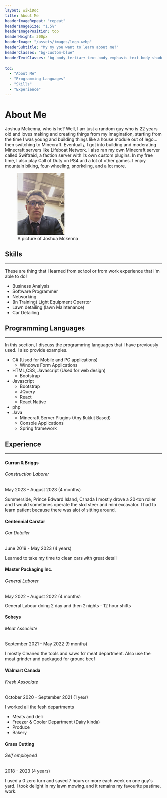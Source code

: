 ```yaml
---
layout: wikiDoc
title: About Me
headerImageRepeat: "repeat"
headerImageSize: "1.5%"
headerImagePosition: top
headerHeight: 300px
headerImage: "/assets/images/logo.webp"
headerSubtitle: "My my you want to learn about me?"
headerClasses: "bg-custom-blue"
headerTextClasses: "bg-body-tertiary text-body-emphasis text-body shadow-lg p-3 mb-5 rounded bg-opacity-75"

toc:
  - "About Me"
  - "Programming Languages"
  - "Skills"
  - "Experience"
---
```


<!---
####  Table Of Contents
1.  [About Me](#About Me)
2.  [Programming Languages](#Programming Languages) 
3.  [Skills](#Skills)
4.  [Experience](#Experience)


!-->

<div class="row row-cols-1 row-cols-lg-2">
    <div class="col">
        <h1 id="about-me">About Me</h1>
        <p class="">Joshua Mckenna, who is he? Well, I am just a random guy who is 22 years old and loves making and creating
            things from my
            imagination, starting from the time I was young and building things like a house module out of lego... then
            switching to
            Minecraft. Eventually, I got into building and moderating Minecraft servers like Lifeboat Network. I also
            ran my own
            Minecraft server called Swiftraid, a faction server with its own custom plugins. In my free time, I also
            play Call of
            Duty on PS4 and a lot of other games. I enjoy mountain biking, four-wheeling, snorkeling, and a lot
            more.
        </p>
    </div>
    <figure class="col figure border-2 border-dark mt-md-5" id="picture"
            style="width: fit-content; height: fit-content;">
        <picture style="height: fit-content; width: fit-content;">
            <!-- <source media="(min-width: 1200px)" srcset="/about/assets/profile_250x333.jpg">-->
            <source media="(min-width: 992px)" srcset="/about/assets/profile_200x267.jpg">
            <source media="(min-width: 992px)" srcset="/about/assets/profile_150x200.jpg">
<!--            <source media="(min-width: 576px)" srcset="/about/assets/profile_100x133.jpg">-->
            <img alt="A picture of Joshua" class="figure-img img-fluid rounded" src="/about/assets/profile_150x200.jpg">
        </picture>
        <figcaption class="figure-caption fs-6" id="photoFig">A picture of Joshua Mckenna</figcaption>
    </figure>
</div>

## Skills

----------------------------------

These are thing that I learned from school or from work experience that i'm able to do!

- Business Analysis
- Software Programmer
- Networking
- (In Training) Light Equipment Operator
- Lawn detailing (lawn Maintenance)
- Car Detailing

## Programming Languages

----------------------------------

In this section, I discuss the programming languages that I have previously used. I also provide examples.

- C# (Used for Mobile and PC applications)
    - Windows Form Applications
- HTML,CSS, Javascript (Used for web design)
    - Bootstrap
- Javascript
    - Bootstrap
    - JQuery
    - React
    - React Native
- php
- Java
    - Minecraft Server Plugins (Any Bukkit Based)
    - Console Applications
    - Spring framework

## Experience

----------------------------------

#### Curran & Briggs

###### Construction Laborer

May 2023 - August 2023 (4 months)

Summerside, Prince Edward Island, Canada I mostly drove a 20-ton roller and I would sometimes operate the skid steer and
mini excavator. I had to learn patient because there was alot of sitting around.

#### Centennial Carstar

###### Car Detailer

June 2019 - May 2023 (4 years)

Learned to take my time to clean cars with great detail

#### Master Packaging Inc.

###### General Laborer

May 2022 - August 2022 (4 months)

General Labour doing 2 day and then 2 nights - 12 hour shifts

#### Sobeys

###### Meat Associate

September 2021 - May 2022 (9 months)

I mostly Cleaned the tools and saws for meat department. Also use the meat grinder and packaged for ground beef

#### Walmart Canada

###### Fresh Associate

October 2020 - September 2021 (1 year)

I worked all the fesh departments

- Meats and deli
- Freezer & Cooler Department (Dairy kinda)
- Produce
- Bakery

#### Grass Cutting

###### Self employeed

2018 - 2023 (4 years)

I used a 0 zero turn and saved 7 hours or more each week on one guy's yard. I took delight in my lawn mowing, and it
remains my favourite pastime. work.
